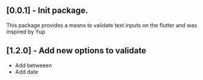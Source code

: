 ## [0.0.1] - Init package.
This package provides a means to validate text inputs on the flutter and was inspired by Yup


## [1.2.0] - Add new options to validate 
* Add betweeen
* Add date

